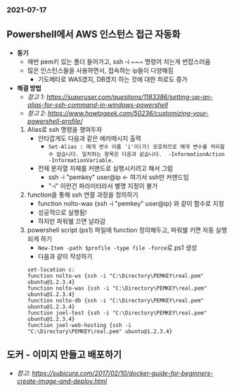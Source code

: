 ### 2021-07-17

## Powershell에서 AWS 인스턴스 접근 자동화
- **동기**
    - 매번 pem키 있는 폴더 들어가고, ssh -i ~~~ 명령어 치는게 번잡스러움
    - 많은 인스턴스들을 사용하면서, 접속하는 ip들이 다양해짐
        - 기도메타로 WAS겠지, DB겠지 하는 것에 대한 피로도 증가
- **해결 방법**
    - *참고 1: https://superuser.com/questions/1183386/setting-up-an-alias-for-ssh-command-in-windows-powershell*
    - *참고 2: https://www.howtogeek.com/50236/customizing-your-powershell-profile/*
    1. Alias로 ssh 명령을 쟁여두자
        - 안타깝게도 다음과 같은 에러메시지 출력
            - `Set-Alias : 매개 변수 이름 'i'이(가) 모호하므로 매개 변수를 처리할 수 없습니다. 일치하는 항목은 다음과 같습니다.  -InformationAction -InformationVariable.`
        - 전체 문자열 자체를 커맨드로 실행시키려고 해서 그럼
            - ssh -i "pemkey" user@ip <- 여기서 ssh만 커맨드임
            - "-i" 이런건 파라미터라서 별명 지정이 불가
    2. function을 통해 ssh 연결 과정을 정의하기
        - function nolto-was {ssh -i "pemkey" user@ip} 와 같이 함수로 지정
        - 성공적으로 실행됨!
        - 하지만 파워쉘 끄면 날라감
    3. powershell script (ps1) 파일에 function 정의해두고, 파워쉘 키면 자동 실행되게 하기
        - `New-Item -path $profile -type file -force`로 ps1 생성
        - 다음과 같이 작성하기
        ```shell script
        set-location c:
        function nolto-ws {ssh -i "C:\Directory\PEMKEY\real.pem" ubuntu@1.2.3.4}
        function nolto-was {ssh -i "C:\Directory\PEMKEY\real.pem" ubuntu@1.2.3.4}
        function nolto-db {ssh -i "C:\Directory\PEMKEY\real.pem" ubuntu@1.2.3.4} 
        function joel-test {ssh -i "C:\Directory\PEMKEY\real.pem" ubuntu@1.2.3.4}
        function joel-web-hosting {ssh -i "C:\Directory\PEMKEY\real.pem" ubuntu@1.2.3.4}
        ```

## 도커 - 이미지 만들고 배포하기
- *참고: https://subicura.com/2017/02/10/docker-guide-for-beginners-create-image-and-deploy.html*
